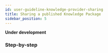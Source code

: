 ```yaml
---
id: user-guideline-knowledge-provider-sharing
title: Sharing a published Knowledge Package
sidebar_position: 5
---
```


**Under development**

### Step-by-step
